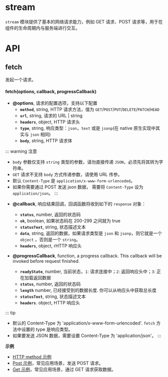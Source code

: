 # stream

`stream` 模块提供了基本的网络请求能力，例如 GET 请求、POST 请求等，用于在组件的生命周期内与服务端进行交互。

# API

## fetch

发起一个请求。

#### fetch(options, callback, progressCallback)

* **@options**, 请求的配置选项，支持以下配置
    * **`method`**, string, HTTP 请求方法，值为 `GET`/`POST`/`PUT`/`DELETE`/`PATCH`/`HEAD`
    * **`url`**, string, 请求的 URL | string
    * **`headers`**, object, HTTP 请求头
    * **`type`**, string, 响应类型：`json`，`text` 或是 `jsonp`(在 native 原生实现中其实与 `json` 相同)
    * **`body`**, string, HTTP 请求体

::: warning 注意
- `body` 参数仅支持 `string` 类型的参数，请勿直接传递 `JSON`，必须先将其转为字符串。
- `GET` 请求不支持 `body` 方式传递参数，请使用 URL 传参。
- 默认 `Content-Type` 是 `application/x-www-form-urlencoded`。
- 如果你需要通过 POST 发送 json 数据， 需要将 `Content-Type` 设为 `application/json`。
:::

* **@callback**, 响应结果回调，回调函数将收到如下的 `response` 对象：
    * **`status`**, number, 返回的状态码
    * **`ok`**, boolean, 如果状态码在 200-299 之间就为 true
    * **`statusText`**, string, 状态描述文本
    * **`data`**, string, 返回的数据，如果请求类型是 `json` 和 `jsonp`，则它就是一个 `object` ，否则是一个 `string`。
    * **`headers`**, object, rHTTP 响应头

* **@progressCallback**, function, a progress callback. This callback will be invoked before request finished.
    * **`readyState`**, number, 当前状态，`1`: 请求连接中；`2`: 返回响应头中；`3`: 正在加载返回数据
    * **`status`**, number, 返回的状态码
    * **`length`** number, 已经接受到的数据长度. 你可以从响应头中获取总长度
    * **`statusText`**, string, 状态描述文本
    * **`headers`**. object, HTTP 响应头

::: tip
- 默认的 Content-Type 为 'application/x-www-form-urlencoded'. `fetch` 方法中设置的 type 是响应类型。
- 如果要发送 JSON 数据，需要设置 Content-Type 为 'application/json'。
:::

**示例**
- [HTTP method 示例](http://dotwe.org/vue/80b21a0fce98acdffad96c57b2eadd1d)
- [Post 示例](http://dotwe.org/vue/6dd65122144d9ad26594c0f900c75cd4)，常见应用场景，发送 POST 请求。
- [Get 示例](http://dotwe.org/vue/892bd1c977b61762baca8e02a65b6d97)，常见应用场景，通过 GET 请求获取数据。
